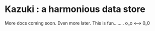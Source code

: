 # Kazuki : a harmonious data store

More docs coming soon.
Even more later.
This is fun........ o_o <--> 0_0
